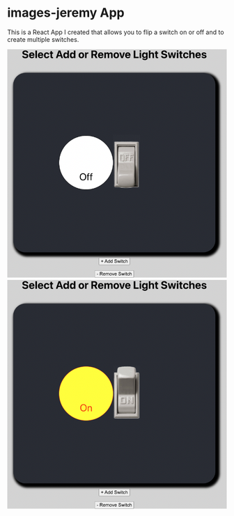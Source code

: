 # images-jeremy App

This is a React App I created that allows you to flip a switch on or off and to create multiple switches.

<img width="600px" src="./readme_images/switch_off.png"/>
<img width="600px" src="./readme_images/switch_on.png"/>
